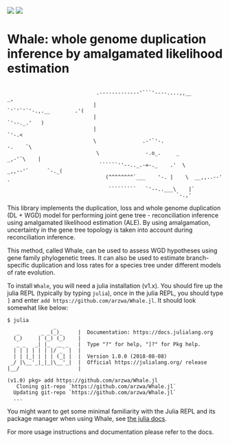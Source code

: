 [![](https://img.shields.io/badge/docs-stable-blue.svg)](https://arzwa.github.io/Whale.jl/stable)
[![](https://img.shields.io/badge/docs-dev-blue.svg)](https://arzwa.github.io/Whale.jl/dev)

# Whale: whole genome duplication inference by amalgamated likelihood estimation

```

                             .-------------'```'----....,,__                        _,
                            |                               `'`'`'`'-.,.__        .'(
                            |                                             `'--._.'   )
                            |                                                   `'-.<
                            \               .-'`'-.                            -.    `\
                             \               -.o_.     _                     _,-'`\    |
                              ``````''--.._.-=-._    .'  \            _,,--'`      `-._(
                                (^^^^^^^^`___    '-. |    \  __,,..--'                 `
                                 `````````   `'--..___\    |`
                                                       `-.,'
```

This library implements the duplication, loss and whole genome duplication (DL + WGD) model for performing joint gene tree - reconciliation inference using amalgamated likelihood estimation (ALE). By using amalgamation, uncertainty in the gene tree topology is taken into account during reconciliation inference.

This method, called Whale, can be used to assess WGD hypotheses using gene family phylogenetic trees. It can also be used to estimate branch-specific duplication and loss rates for a species tree under different models of rate evolution.

To install `Whale`, you will need a julia installation (v1.x). You should fire up the julia REPL (typically by typing `julia`), once in the julia REPL, you should type `]` and enter `add https://github.com/arzwa/Whale.jl`. It should look somewhat like below:

```
$ julia
               _
   _       _ _(_)_     |  Documentation: https://docs.julialang.org
  (_)     | (_) (_)    |
   _ _   _| |_  __ _   |  Type "?" for help, "]?" for Pkg help.
  | | | | | | |/ _` |  |
  | | |_| | | | (_| |  |  Version 1.0.0 (2018-08-08)
 _/ |\__'_|_|_|\__'_|  |  Official https://julialang.org/ release
|__/                   |

(v1.0) pkg> add https://github.com/arzwa/Whale.jl
   Cloning git-repo `https://github.com/arzwa/Whale.jl`
  Updating git-repo `https://github.com/arzwa/Whale.jl`
  ...
```

You might want to get some minimal familiarity with the Julia REPL and its package manager when using Whale, see [the julia docs](https://docs.julialang.org/en/v1/).

For more usage instructions and documentation please refer to the docs.
